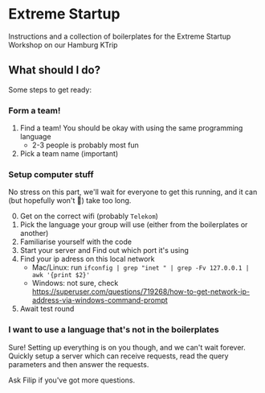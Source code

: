 # Extreme Startup
Instructions and a collection of boilerplates for the Extreme Startup Workshop on our Hamburg KTrip

## What should I do?
Some steps to get ready: 

### Form a team!
1. Find a team! You should be okay with using the same programming language
    - 2-3 people is probably most fun
2. Pick a team name (important)

### Setup computer stuff
No stress on this part, we'll wait for everyone to get this running, and it can (but hopefully won't 🤞) take too long.

0. Get on the correct wifi (probably `Telekom`)
1. Pick the language your group will use (either from the boilerplates or another)
2. Familiarise yourself with the code
3. Start your server and Find out which port it's using
4. Find your ip adress on this local network
    - Mac/Linux: run `ifconfig | grep "inet " | grep -Fv 127.0.0.1 | awk '{print $2}'`
    - Windows: not sure, check https://superuser.com/questions/719268/how-to-get-network-ip-address-via-windows-command-prompt
5. Await test round

### I want to use a language that's not in the boilerplates
Sure! Setting up everything is on you though, and we can't wait forever. Quickly setup a server which can receive requests, read the query parameters and then answer the requests.

Ask Filip if you've got more questions.
